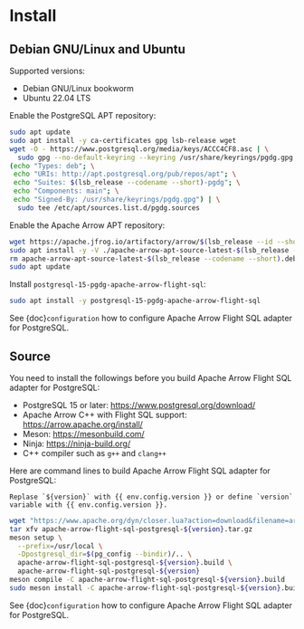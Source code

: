 <!--
  Licensed to the Apache Software Foundation (ASF) under one
  or more contributor license agreements.  See the NOTICE file
  distributed with this work for additional information
  regarding copyright ownership.  The ASF licenses this file
  to you under the Apache License, Version 2.0 (the
  "License"); you may not use this file except in compliance
  with the License.  You may obtain a copy of the License at

    http://www.apache.org/licenses/LICENSE-2.0

  Unless required by applicable law or agreed to in writing,
  software distributed under the License is distributed on an
  "AS IS" BASIS, WITHOUT WARRANTIES OR CONDITIONS OF ANY
  KIND, either express or implied.  See the License for the
  specific language governing permissions and limitations
  under the License.
-->

# Install

## Debian GNU/Linux and Ubuntu

Supported versions:

- Debian GNU/Linux bookworm
- Ubuntu 22.04 LTS

Enable the PostgreSQL APT repository:

```bash
sudo apt update
sudo apt install -y ca-certificates gpg lsb-release wget
wget -O - https://www.postgresql.org/media/keys/ACCC4CF8.asc | \
  sudo gpg --no-default-keyring --keyring /usr/share/keyrings/pgdg.gpg --import -
(echo "Types: deb"; \
 echo "URIs: http://apt.postgresql.org/pub/repos/apt"; \
 echo "Suites: $(lsb_release --codename --short)-pgdg"; \
 echo "Components: main"; \
 echo "Signed-By: /usr/share/keyrings/pgdg.gpg") | \
  sudo tee /etc/apt/sources.list.d/pgdg.sources
```

Enable the Apache Arrow APT repository:

```bash
wget https://apache.jfrog.io/artifactory/arrow/$(lsb_release --id --short | tr 'A-Z' 'a-z')/apache-arrow-apt-source-latest-$(lsb_release --codename --short).deb
sudo apt install -y -V ./apache-arrow-apt-source-latest-$(lsb_release --codename --short).deb
rm apache-arrow-apt-source-latest-$(lsb_release --codename --short).deb
sudo apt update
```

Install `postgresql-15-pgdg-apache-arrow-flight-sql`:

```bash
sudo apt install -y postgresql-15-pgdg-apache-arrow-flight-sql
```

See {doc}`configuration` how to configure Apache Arrow Flight SQL adapter for PostgreSQL.

## Source

You need to install the followings before you build Apache Arrow
Flight SQL adapter for PostgreSQL:

- PostgreSQL 15 or later: https://www.postgresql.org/download/
- Apache Arrow C++ with Flight SQL support: https://arrow.apache.org/install/
- Meson: https://mesonbuild.com/
- Ninja: https://ninja-build.org/
- C++ compiler such as `g++` and `clang++`

Here are command lines to build Apache Arrow Flight SQL adapter for
PostgreSQL:

```{note}
Replase `${version}` with {{ env.config.version }} or define `version` variable with {{ env.config.version }}.
```

```bash
wget "https://www.apache.org/dyn/closer.lua?action=download&filename=arrow/apache-arrow-flight-sql-postgresql-${version}/apache-arrow-flight-sql-postgresql-${version}.tar.gz"
tar xfv apache-arrow-flight-sql-postgresql-${version}.tar.gz
meson setup \
  --prefix=/usr/local \
  -Dpostgresql_dir=$(pg_config --bindir)/.. \
  apache-arrow-flight-sql-postgresql-${version}.build \
  apache-arrow-flight-sql-postgresql-${version}
meson compile -C apache-arrow-flight-sql-postgresql-${version}.build
sudo meson install -C apache-arrow-flight-sql-postgresql-${version}.build
```

See {doc}`configuration` how to configure Apache Arrow Flight SQL adapter for PostgreSQL.
